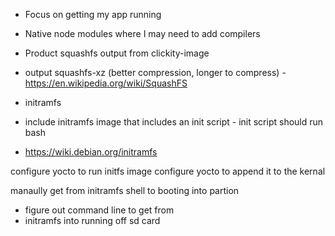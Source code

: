 - Focus on getting my app running
- Native node modules where I may need to add compilers

- Product squashfs output from clickity-image
 - output squashfs-xz (better compression, longer to compress) - https://en.wikipedia.org/wiki/SquashFS
 - initramfs
  - include initramfs image that includes an init script - init script should run bash 
  - https://wiki.debian.org/initramfs

configure yocto to run initfs image
configure yocto to append it to the kernal

manaully get from initramfs shell to booting into partion
 - figure out command line to get from 
 - initramfs into running off sd card